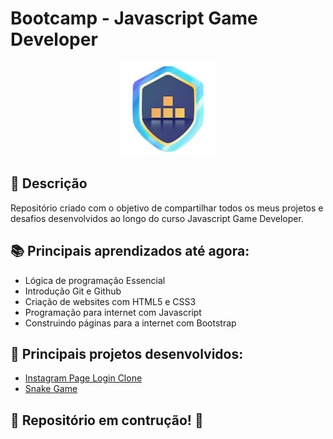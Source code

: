 # Bootcamp - Javascript Game Developer

<p align="center">
  <img src="logo.png" width="150" height="150"/>
</p>

## 🚀 Descrição
Repositório criado com o objetivo de compartilhar todos os meus projetos e desafios desenvolvidos ao longo do curso Javascript Game Developer.

## 📚 Principais aprendizados até agora:
  - Lógica de programação Essencial
  - Introdução Git e Github
  - Criação de websites com HTML5 e CSS3
  - Programação para internet com Javascript
  - Construindo páginas para a internet com Bootstrap

## 🔧 Principais projetos desenvolvidos:
  - [Instagram Page Login Clone](https://github.com/kevenalves/Dio-Javascript-Game-Developer/tree/main/LandingPage-Instagram)
  - [Snake Game](https://github.com/kevenalves/Dio-Javascript-Game-Developer/tree/main/Snake-Game)

## 🚧 Repositório em contrução! 🚧